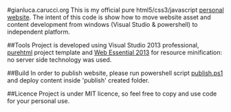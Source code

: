 #gianluca.carucci.org
This is my official pure html5/css3/javascript [personal website](http://gianluca.carucci.org).
The intent of this code is show how to move website asset and content development from windows (Visual Studio & powershell) to independent platform.

##Tools
Project is developed using Visual Studio 2013 professional, [purehtml](http://purehtml.codeplex.com) project template and [Web Essential 2013](http://visualstudiogallery.msdn.microsoft.com/56633663-6799-41d7-9df7-0f2a504ca361) for resource minification: no server side technology was used.

##Build
In order to publish website, please run powershell script [publish.ps1](https://github.com/rucka/gianluca.carucci.org/blob/master/publish.ps1) and deploy content inside 'publish' created folder.

##Licence
Project is under MIT licence, so feel free to copy and use code for your personal use.
